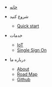 <!-- _navbar.md -->

* [خانه](/ "ioCloud")

* شروع کنید
  * [Quick start](quickstart.md)
  

* خدمات
  * [IoT](iot.md)
  * [Single Sign On](sso.md)


* درباره ما
  * [About](about.md "درباره ما")
  * [Road Map](roadmap.md "نقشه راه")
  * [Github](https://github.com/iokloud/)